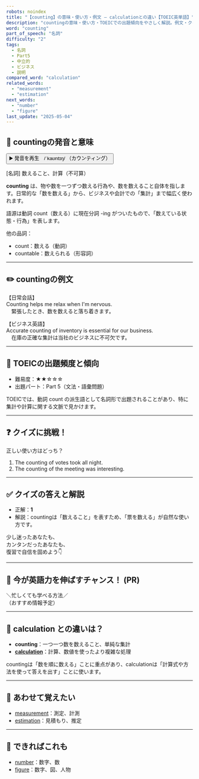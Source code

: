 ```yaml
---
robots: noindex
title: "【counting】の意味・使い方・例文 ― calculationとの違い【TOEIC英単語】"
description: "countingの意味・使い方・TOEICでの出題傾向をやさしく解説。例文・クイズ付きでcalculationとの違いもわかりやすく学べます。"
word: "counting"
part_of_speech: "名詞"
difficulty: "2"
tags:
  - 名詞
  - Part5
  - 中立的
  - ビジネス
  - 説明
compared_word: "calculation"
related_words:
  - "measurement"
  - "estimation"
next_words:
  - "number"
  - "figure"
last_update: "2025-05-04"
---
```


## 🔰 countingの発音と意味

<button class="play-audio" onclick="playTTS('counting')">
  <span class="play-audio-main">
    ▶️ 発音を再生　/ˈkaʊntɪŋ/
  </span>
  <span class="play-audio-sub">
    （カウンティング）
  </span>
</button>

[名詞] 数えること、計算（不可算）

**counting** は、物や数を一つずつ数える行為や、数を数えること自体を指します。日常的な「数を数える」から、ビジネスや会計での「集計」まで幅広く使われます。

語源は動詞 count（数える）に現在分詞 -ing がついたもので、「数えている状態・行為」を表します。

他の品詞：  
- count：数える（動詞）
- countable：数えられる（形容詞）

---

## ✏️ countingの例文

【日常会話】  
Counting helps me relax when I'm nervous.  
　緊張したとき、数を数えると落ち着きます。

【ビジネス英語】  
Accurate counting of inventory is essential for our business.  
　在庫の正確な集計は当社のビジネスに不可欠です。

---

## 🎯 TOEICの出題頻度と傾向

- 難易度：★★☆☆☆
- 出題パート：Part 5（文法・語彙問題）

TOEICでは、動詞 count の派生語として名詞形で出題されることがあり、特に集計や計算に関する文脈で見かけます。

---

## ❓ クイズに挑戦！

正しい使い方はどっち？

1. The counting of votes took all night.  
2. The counting of the meeting was interesting.

---

## ✅ クイズの答えと解説

- 正解：**1**
- 解説：countingは「数えること」を表すため、「票を数える」が自然な使い方です。

少し迷ったあなたも、  
カンタンだったあなたも、  
復習で自信を固めよう👇️

---

## 🚀 今が英語力を伸ばすチャンス！ (PR)

<div class="info-center">
＼忙しくても学べる方法／<br>  
（おすすめ情報予定）
</div>

---

## 🤔  calculation との違いは？

- **counting**：一つ一つ数を数えること、単純な集計
- **[calculation](/word/calculation/)**：計算、数値を使ったより複雑な処理

countingは「数を順に数える」ことに重点があり、calculationは「計算式や方法を使って答えを出す」ことに使います。

---

## 🧩 あわせて覚えたい

- [measurement](/word/measurement/)：測定、計測
- [estimation](/word/estimation/)：見積もり、推定

---

## 📖 できればこれも

- [number](/word/number/)：数字、数
- [figure](/word/figure/)：数字、図、人物

<!-- cvid: aid11_bid30 -->
